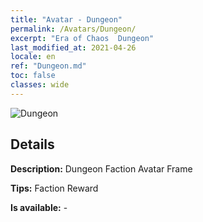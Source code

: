 ```yaml
---
title: "Avatar - Dungeon"
permalink: /Avatars/Dungeon/
excerpt: "Era of Chaos  Dungeon"
last_modified_at: 2021-04-26
locale: en
ref: "Dungeon.md"
toc: false
classes: wide
---
```

 ![Dungeon](/images/a/avatarFrame_45.png)

## Details

 **Description:** Dungeon Faction Avatar Frame 

 **Tips:** Faction Reward 

 **Is available:**  - 

